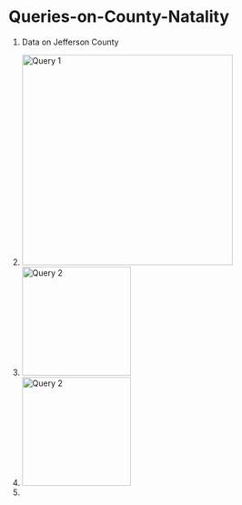 # Queries-on-County-Natality
1. Data on Jefferson County
2. <img width="370" alt="Query 1" src="https://user-images.githubusercontent.com/100989741/156872896-dd2d2c31-b447-4a0d-924a-5f8c74bb42de.png">

2. <img width="191" alt="Query 2" src="https://user-images.githubusercontent.com/100989741/156873045-041876eb-87cd-4e02-9b8b-da5318105fdd.png">
3. <img width="191" alt="Query 2" src="https://user-images.githubusercontent.com/100989741/156873161-1c28fb23-03dd-4370-a6df-3ee923d2a0de.png">
4. 
